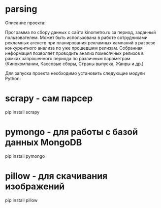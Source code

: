 # parsing
Описание проекта:

Программа по сбору данных с сайта kinometro.ru за период, заданный пользователем.
Может быть использована в работе сотрудниками рекламных агенств при планирования рекламных кампаний в разрезе конкурентного анализа по уже прошедшим релизам. 
Собранная информация позволяет проводить анализ помесячных релизов в рамках запрошенного периода по различным параметрам (Кинокомпании, Кассовые сборы, Страны выпуска, Жанры и др.)


Для запуска проекта необходимо установить следующие модули Python:

# scrapy - сам парсер
pip install scrapy
# pymongo - для работы с базой данных MongoDB
pip install pymongo
# pillow - для скачивания изображений
pip install pillow
